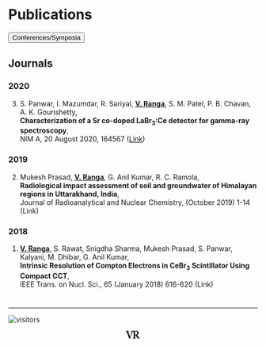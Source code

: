 # Publications
<a href="conf">
<input type=button value="Conferences/Symposia"></a>

## Journals
### 2020
3. S. Panwar, I. Mazumdar, R. Sariyal, **<ins>V. Ranga</ins>**, S. M. Patel, P. B. Chavan, A. K. Gourishetty,\
**Characterization of a Sr co-doped LaBr<sub>3</sub>:Ce detector for gamma-ray spectroscopy**,\
NIM A, 20 August 2020, 164567 ([Link](https://doi.org/10.1016/j.nima.2020.164567))

### 2019
2. Mukesh Prasad, **<ins>V. Ranga</ins>**, G. Anil Kumar, R. C. Ramola,\
**Radiological impact assessment of soil and groundwater of Himalayan regions in Uttarakhand, India**,\
Journal of Radioanalytical and Nuclear Chemistry, (October 2019) 1-14 (Link) 

### 2018
1. **<ins>V. Ranga</ins>**, S. Rawat, Snigdha Sharma, Mukesh Prasad, S. Panwar, Kalyani, M. Dhibar, G. Anil Kumar,\
**Intrinsic Resolution of Compton Electrons in CeBr<sub>3</sub> Scintillator Using Compact CCT**,\
IEEE Trans. on Nucl. Sci., 65 (January 2018) 616-620 (Link) 

# 
---
![visitors](https://visitor-badge.glitch.me/badge?page_id=rangavirender.site.publ)

<p align="center">
<img src="logo_v1.png" width="30">
</p>
